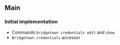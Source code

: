 ## Main

### Initial implementation

* Commands `bridgetown credentials edit` and `show`
* `Bridgetown.credentials` accessor
